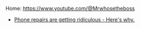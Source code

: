 Home: https://www.youtube.com/@Mrwhosetheboss
- [Phone repairs are getting ridiculous - Here's why.](https://youtu.be/oreZytDYoEU)
